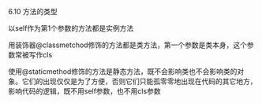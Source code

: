 6.10 方法的类型

以self作为第1个参数的方法都是实例方法

用装饰器@classmetchod修饰的方法都是类方法，第一个参数是类本身，这个参数常被写作cls

使用@staticmethod修饰的方法是静态方法，既不会影响类也不会影响类的对象。它们的出现仅仅是为了方便，否则它们只能孤零零地出现在代码的其它地方，影响代码的逻辑，既不用self参数，也不用cls参数